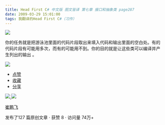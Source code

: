 ```yaml
---
title: Head First C# 中文版 图文皆译 第七章 接口和抽象类 page287
date: 2009-03-29 15:01:00
tags: 我翻译的Head First C#（习作）
---
```

![](https://p-blog.csdn.net/images/p_blog_csdn_net/cuipengfei1/EntryImages/20090329/2009-03-29_14-52-21.jpg)

你的任务就是把游泳池里面的代码片段取出来填入代码和输出里面的空白处。有的代码片段有可能用多次，而有的可能用不到。你的目的就是让这些类可以编译并产生列出的输出
。

  

![](https://p-blog.csdn.net/images/p_blog_csdn_net/cuipengfei1/EntryImages/20090329/2009-03-29_14-56-23.jpg)

  * [ 点赞  ](javascript:;)
  * [ 收藏  ](javascript:;)
  * [ 分享 ](javascript:;)

[ ![](https://profile.csdnimg.cn/5/2/5/3_cuipengfei1)
![](https://g.csdnimg.cn/static/user-reg-year/1x/11.png)
](https://blog.csdn.net/cuipengfei1)

[ 崔鹏飞 ](https://blog.csdn.net/cuipengfei1)

发布了127 篇原创文章  ·  获赞 8  ·  访问量 74万+


